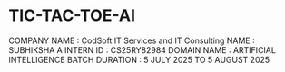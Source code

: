 # TIC-TAC-TOE-AI
COMPANY NAME : CodSoft IT Services and IT Consulting
NAME : SUBHIKSHA A
INTERN ID : CS25RY82984
DOMAIN NAME : ARTIFICIAL INTELLIGENCE
BATCH DURATION : 5 JULY 2025 TO 5 AUGUST 2025
